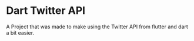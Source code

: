 # Dart Twitter API

A Project that was made to make using the Twitter API from flutter and dart a bit
easier.
